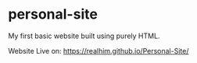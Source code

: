 # personal-site
My first basic website built using purely HTML. 

Website Live on: https://realhim.github.io/Personal-Site/
